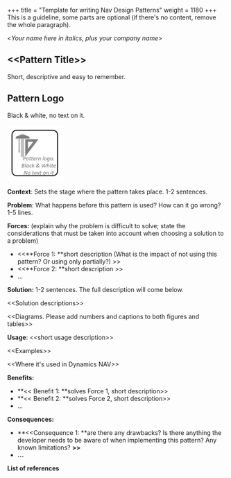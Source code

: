 +++
title = "Template for writing Nav Design Patterns"
weight = 1180
+++
This is a guideline, some parts are optional (if there's no content, remove the whole paragraph).

<_Your name here in italics, plus your company name_\>

## **<<Pattern Title\>\>**

Short, descriptive and easy to remember.

## **Pattern Logo**

Black & white, no text on it. 

[![ ][image0]][anchor0] 

**Context**: Sets the stage where the pattern takes place. 1-2 sentences.

**Problem**: What happens before this pattern is used? How can it go wrong? 1-5 lines.

**Forces:** (explain why the problem is difficult to solve; state the considerations that must be taken into account when choosing a solution to a problem)

* <<**Force 1: **short description (What is the impact of not using this pattern? Or using only partially?) \>\>
* <<**Force 2: **short description \>\>
* ...

**Solution:** 1-2 sentences. The full description will come below.

<<Solution descriptions\>\>

<<Diagrams. Please add numbers and captions to both figures and tables\>\>

**Usage**: <<short usage description\>\>

<<Examples\>\>

<<Where it's used in Dynamics NAV\>\>

**Benefits:**

* **<< Benefit 1: **solves Force 1, short description\>\>
* **<< Benefit 2: **solves Force 2, short description\>\>
* ... 

**Consequences:**

* **<<Consequence 1: **are there any drawbacks? Is there anything the developer needs to be aware of when implementing this pattern? Any known limitations? **\>\>**
* **...**

**List of references**



[anchor0]: PatternLogo.png


[image0]: PatternLogo.png
